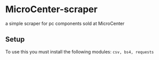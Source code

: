 # MicroCenter-scraper
a simple scraper for pc components sold at MicroCenter

## Setup
To use this you must install the following modules:
```csv, bs4, requests```
